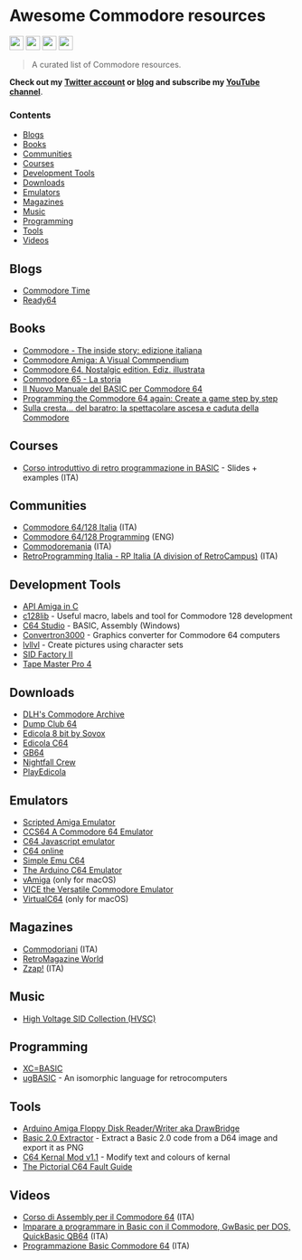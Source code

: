 # Awesome Commodore resources

<p>
  <a href="https://www.linkedin.com/in/mauro-cicolella-0b107076/"><img src="https://img.shields.io/badge/linkedin-%230077B5.svg?&style=for-the-badge&logo=linkedin&logoColor=white" height=25></a>
    <a href="https://twitter.com/emmecilab"><img src="https://img.shields.io/badge/twitter-%231DA1F2.svg?&style=for-the-badge&logo=twitter&logoColor=white" height=25></a>
  <a href="https://www.youtube.com/c/emmecilab"><img src="https://img.shields.io/badge/youtube-%23E4405F.svg?&style=for-the-badge&logo=youtube&logoColor=white" height=25></a>
  <a href="https://www.patreon.com/emmecilab"><img src="https://img.shields.io/badge/Patreon-F96854?style=for-the-badge&logo=patreon&logoColor=white" height=25></a>

> A curated list of Commodore resources.

**Check out my [Twitter account](https://twitter.com/emmecilab) or [blog](https://www.emmecilab.net) and subscribe my [YouTube channel](https://youtube.com/c/emmecilab)**.

### Contents

- [Blogs](#blogs)
- [Books](#books)
- [Communities](#communities)
- [Courses](#courses)
- [Development Tools](#development-tools)
- [Downloads](#downloads)
- [Emulators](#emulators)
- [Magazines](#magazines)
- [Music](#music)
- [Programming](#programming)
- [Tools](#tools)
- [Videos](#videos)


## Blogs

- [Commodore Time](https://www.facebook.com/commodoretime)
- [Ready64](https://ready64.org/)


## Books

- [Commodore - The inside story: edizione italiana](https://amzn.to/3ApKlzq)
- [Commodore Amiga: A Visual Commpendium](https://amzn.to/3DhtLDn)
- [Commodore 64. Nostalgic edition. Ediz. illustrata](https://amzn.to/3Ajo6uE)
- [Commodore 65 - La storia](https://amzn.to/3Am7l25)
- [Il Nuovo Manuale del BASIC per Commodore 64](https://amzn.to/3liO4KM)
- [Programming the Commodore 64 again: Create a game step by step](https://amzn.to/3iE4U58)
- [Sulla cresta... del baratro: la spettacolare ascesa e caduta della Commodore](https://amzn.to/3mCgOxA)


## Courses

- [Corso introduttivo di retro programmazione in BASIC](https://github.com/pippokill/corsobasic2022) - Slides + examples (ITA)


## Communities

- [Commodore 64/128 Italia](https://www.facebook.com/groups/commodore64.128italia) (ITA)
- [Commodore 64/128 Programming](https://www.facebook.com/groups/2105373096362690) (ENG)
- [Commodoremania](https://www.facebook.com/groups/commodoremania) (ITA)
- [RetroProgramming Italia - RP Italia (A division of RetroCampus)](https://www.facebook.com/groups/retroprogramming) (ITA)


## Development Tools

- [API Amiga in C](http://amigadev.elowar.com/read/ADCD_2.1/Includes_and_Autodocs_3._guide/node0001.html?fbclid=IwAR2v7S1wpcjEaFKz_LOLi2e5xFnqczjeEh7ax9kVZaf5hMDglf04ms-3zQ8)
- [c128lib](https://github.com/c128lib) - Useful macro, labels and tool for Commodore 128 development
- [C64 Studio](https://www.georg-rottensteiner.de/en/index.html) - BASIC, Assembly (Windows)
- [Convertron3000](https://github.com/fieserWolF/convertron3000) - Graphics converter for Commodore 64 computers
- [lvllvl](https://lvllvl.com/) - Create pictures using character sets
- [SID Factory II](https://blog.chordian.net/sf2/?fbclid=IwAR30ll5fysFzKBA24LjhCgR3Inb1jMMMd1BWo6fqJRqSxO7_GXnNvmOfvDM)
- [Tape Master Pro 4](https://richard-tnd.itch.io/tapemasterpro4?fbclid=IwAR1Pvfh7dx3rIfP7PFnDgHRNR6boFchMKiaq6yYHa7Ae0nx4ItQHGaT5QqE)


## Downloads

- [DLH's Commodore Archive](https://commodore.bombjack.org)
- [Dump Club 64](https://www.dumpclub64.it/)
- [Edicola 8 bit by Sovox](https://www.edicola8bit.com)
- [Edicola C64](https://www.edicolac64.com/public/index.php)
- [GB64](http://www.gb64.com/index.php)
- [Nightfall Crew](https://www.nightfallcrew.com/)
- [PlayEdicola](https://www.playedicola.it/)


## Emulators

- [Scripted Amiga Emulator](https://github.com/naTmeg/ScriptedAmigaEmulator)
- [CCS64 A Commodore 64 Emulator](http://www.ccs64.com/)
- [C64 Javascript emulator](https://github.com/nippur72/c64-emu)
- [C64 online](https://c64online.com/)
- [Simple Emu C64](https://github.com/davervw/simple-emu-c64?fbclid=IwAR1J1fWypVV7pvGl6CUvcYaRXWDQCNY5OT2hZBX_hCGkevdzfFhOvEEtVSY)
- [The Arduino C64 Emulator](https://github.com/michalin/Arduino-C64-Emulator)
- [vAmiga](https://dirkwhoffmann.github.io/vAmiga/) (only for macOS)
- [VICE the Versatile Commodore Emulator](https://vice-emu.sourceforge.io/)
- [VirtualC64](https://dirkwhoffmann.github.io/virtualc64/) (only for macOS)




## Magazines

- [Commodoriani](https://commodore.inc/commodoriani/?fbclid=IwAR2XQMesvaU1yKm1K6AkF-BX3tqcSI6i0238oNfJsdAvMYWzTPikqRs6nr8) (ITA)
- [RetroMagazine World](https://www.retromagazine.net/)
- [Zzap!](https://zzapmagazine.blogspot.com/) (ITA)


## Music

- [High Voltage SID Collection (HVSC)](https://hvsc.c64.org/)


## Programming

- [XC=BASIC](https://xc-basic.net/doku.php?fbclid=IwAR1ZXJ2DfNBSPFf3x-pscKZffI1RFxehhStFcO75_Y5RDuQ5xG-mQSB2DA0)
- [ugBASIC](https://ugbasic.iwashere.eu/) - An isomorphic language for retrocomputers


## Tools

- [Arduino Amiga Floppy Disk Reader/Writer aka DrawBridge](https://amiga.robsmithdev.co.uk/)
- [Basic 2.0 Extractor](https://www.c64-tools.com/basic-2-extractor) - Extract a Basic 2.0 code from a D64 image and export it as PNG
- [C64 Kernal Mod v1.1](http://tools.anemo.se/c64/kernal-mod/?fbclid=IwAR3hiJevlTdmYnKbBVhx9ofUx5ZBaZOr4MqM582hvgptxvgifMLseFYcwcY) - Modify text and colours of kernal
- [The Pictorial C64 Fault Guide](https://www.pictorial64.com/)


## Videos

- [Corso di Assembly per il Commodore 64](https://www.youtube.com/playlist?list=PL4GzWsD6ECaXrKLiJo1_K1DYAfSnbI2c2) (ITA)
- [Imparare a programmare in Basic con il Commodore, GwBasic per DOS, QuickBasic QB64](https://www.youtube.com/watch?v=YzU4596jRqg&list=PLfWOCTAcUrxjm-WEft6F1NqUNYVqeClBa) (ITA)
- [Programmazione Basic Commodore 64](https://www.youtube.com/playlist?list=PLCbSCJEIR6CrVT003ytijkO6kUrCT9VIT) (ITA)


